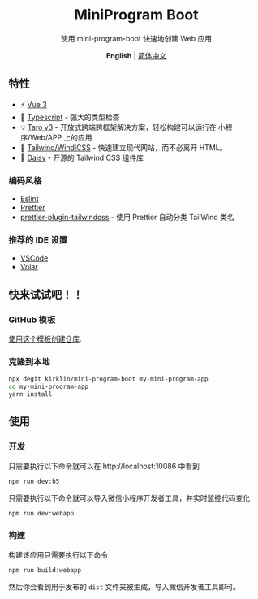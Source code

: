 <div align='center'>
<h1>MiniProgram Boot</h1>
</div>

<p align='center'>
使用 mini-program-boot 快速地创建 Web 应用
</p>

<div align='center'>
<b>English</b> | <a href="README.md">简体中文</a>
</div>

## 特性

- ⚡ [Vue 3](https://github.com/vuejs/vue-next)
- 💪 [Typescript](https://www.typescriptlang.org/) - 强大的类型检查
- 💡 [Taro v3](https://taro.js.org/) - 开放式跨端跨框架解决方案，轻松构建可以运行在 小程序/Web/APP 上的应用
- 🎨 [Tailwind/WindiCSS](https://tailwindcss.com/docs/configuration) - 快速建立现代网站，而不必离开 HTML。
- 🌼 [Daisy](https://daisyui.com/) - 开源的 Tailwind CSS 组件库

### 编码风格

- [Eslint](https://eslint.org/docs/user-guide/getting-started)
- [Prettier](https://prettier.io/docs/en/install.html)
- [prettier-plugin-tailwindcss](https://tailwindcss.com/blog/automatic-class-sorting-with-prettier) - 使用 Prettier 自动分类 TailWind 类名

### 推荐的 IDE 设置

- [VSCode](https://code.visualstudio.com/)
- [Volar](https://marketplace.visualstudio.com/items?itemName=johnsoncodehk.volar)

## 快来试试吧！！

### GitHub 模板

[使用这个模板创建仓库](https://github.com/kirklin/mini-program-boot/generate).

### 克隆到本地

```bash
npx degit kirklin/mini-program-boot my-mini-program-app
cd my-mini-program-app
yarn install
```

## 使用

### 开发

只需要执行以下命令就可以在 http://localhost:10086 中看到
```bash
npm run dev:h5
```
只需要执行以下命令就可以导入微信小程序开发者工具，并实时监控代码变化
```bash
npm run dev:webapp
```

### 构建

构建该应用只需要执行以下命令

```bash
npm run build:webapp
```

然后你会看到用于发布的 `dist` 文件夹被生成，导入微信开发者工具即可。
